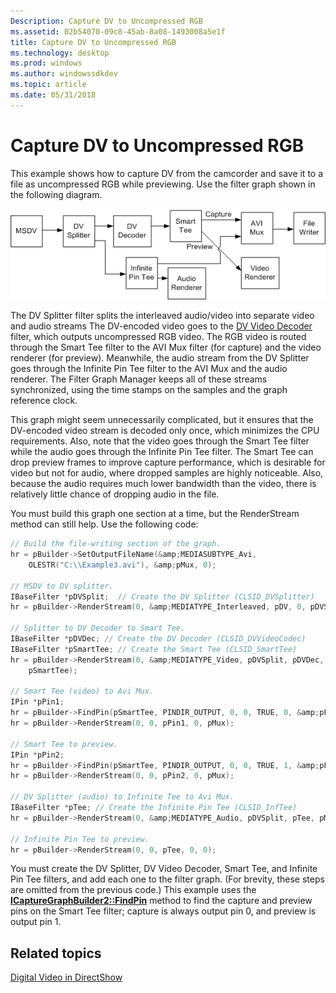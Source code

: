 ```yaml
---
Description: Capture DV to Uncompressed RGB
ms.assetid: 02b54070-09c8-45ab-8a08-1493008a5e1f
title: Capture DV to Uncompressed RGB
ms.technology: desktop
ms.prod: windows
ms.author: windowssdkdev
ms.topic: article
ms.date: 05/31/2018
---
```


# Capture DV to Uncompressed RGB

This example shows how to capture DV from the camcorder and save it to a file as uncompressed RGB while previewing. Use the filter graph shown in the following diagram.

![capturing uncompressed rgb to file](images/dv-rgb-cap.png)

The DV Splitter filter splits the interleaved audio/video into separate video and audio streams The DV-encoded video goes to the [DV Video Decoder](dv-video-decoder-filter.md) filter, which outputs uncompressed RGB video. The RGB video is routed through the Smart Tee filter to the AVI Mux filter (for capture) and the video renderer (for preview). Meanwhile, the audio stream from the DV Splitter goes through the Infinite Pin Tee filter to the AVI Mux and the audio renderer. The Filter Graph Manager keeps all of these streams synchronized, using the time stamps on the samples and the graph reference clock.

This graph might seem unnecessarily complicated, but it ensures that the DV-encoded video stream is decoded only once, which minimizes the CPU requirements. Also, note that the video goes through the Smart Tee filter while the audio goes through the Infinite Pin Tee filter. The Smart Tee can drop preview frames to improve capture performance, which is desirable for video but not for audio, where dropped samples are highly noticeable. Also, because the audio requires much lower bandwidth than the video, there is relatively little chance of dropping audio in the file.

You must build this graph one section at a time, but the RenderStream method can still help. Use the following code:


```C++
// Build the file-writing section of the graph.
hr = pBuilder->SetOutputFileName(&amp;MEDIASUBTYPE_Avi, 
    OLESTR("C:\\Example3.avi"), &amp;pMux, 0);

// MSDV to DV splitter.
IBaseFilter *pDVSplit;  // Create the DV Splitter (CLSID_DVSplitter)
hr = pBuilder->RenderStream(0, &amp;MEDIATYPE_Interleaved, pDV, 0, pDVSplit);

// Splitter to DV Decoder to Smart Tee.
IBaseFilter *pDVDec; // Create the DV Decoder (CLSID_DVVideoCodec)
IBaseFilter *pSmartTee; // Create the Smart Tee (CLSID_SmartTee)
hr = pBuilder->RenderStream(0, &amp;MEDIATYPE_Video, pDVSplit, pDVDec,
    pSmartTee);

// Smart Tee (video) to Avi Mux.
IPin *pPin1;
hr = pBuilder->FindPin(pSmartTee, PINDIR_OUTPUT, 0, 0, TRUE, 0, &amp;pPin1);
hr = pBuilder->RenderStream(0, 0, pPin1, 0, pMux);

// Smart Tee to preview.
IPin *pPin2;
hr = pBuilder->FindPin(pSmartTee, PINDIR_OUTPUT, 0, 0, TRUE, 1, &amp;pPin2);
hr = pBuilder->RenderStream(0, 0, pPin2, 0, pMux);

// DV Splitter (audio) to Infinite Tee to Avi Mux.
IBaseFilter *pTee; // Create the Infinite Pin Tee (CLSID_InfTee)
hr = pBuilder->RenderStream(0, &amp;MEDIATYPE_Audio, pDVSplit, pTee, pMux);

// Infinite Pin Tee to preview.
hr = pBuilder->RenderStream(0, 0, pTee, 0, 0);
```



You must create the DV Splitter, DV Video Decoder, Smart Tee, and Infinite Pin Tee filters, and add each one to the filter graph. (For brevity, these steps are omitted from the previous code.) This example uses the [**ICaptureGraphBuilder2::FindPin**](/windows/desktop/api/Strmif/nf-strmif-icapturegraphbuilder2-findpin) method to find the capture and preview pins on the Smart Tee filter; capture is always output pin 0, and preview is output pin 1.

## Related topics

<dl> <dt>

[Digital Video in DirectShow](digital-video-in-directshow.md)
</dt> </dl>

 

 



